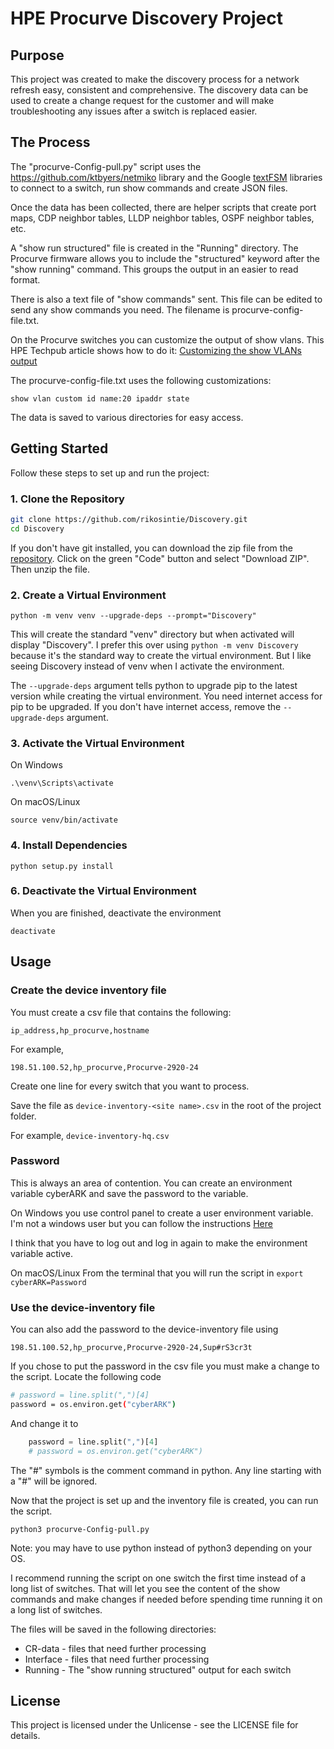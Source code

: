 # HPE Procurve Discovery Project<!-- omit from toc -->

## Purpose

This project was created to make the discovery process for a network refresh easy, consistent and comprehensive. The discovery data can be used to create a change request for the customer and will make troubleshooting any issues after a switch is replaced easier.

## The Process

The "procurve-Config-pull.py" script uses the <https://github.com/ktbyers/netmiko> library and the Google [textFSM](https://github.com/networktocode/ntc-templates/tree/master) libraries to connect to a switch, run show commands and create JSON files.

Once the data has been collected, there are helper scripts that create port maps, CDP neighbor tables, LLDP neighbor tables, OSPF neighbor tables, etc.

A "show run structured" file is created in the "Running" directory. The Procurve firmware allows you to include the "structured" keyword after the "show running" command. This groups the output in an easier to read format.

There is also a text file of "show commands" sent. This file can be edited to send any show commands you need. The filename is procurve-config-file.txt.

On the Procurve switches you can customize the output of show vlans. This HPE Techpub article shows how to do it:
[Customizing the show VLANs output](https://techhub.hpe.com/eginfolib/networking/docs/switches/K-KA-KB/15-18/atmg/content/ch01s06.html)

The procurve-config-file.txt uses the following customizations:

`show vlan custom id name:20 ipaddr state`

The data is saved to various directories for easy access.

## Getting Started

Follow these steps to set up and run the project:

### 1. Clone the Repository

```bash
git clone https://github.com/rikosintie/Discovery.git
cd Discovery
```

If you don't have git installed, you can download the zip file from the [repository](https://github.com/rikosintie/Discovery). Click on the green "Code" button and select "Download ZIP". Then unzip the file.

### 2. Create a Virtual Environment

`python -m venv venv --upgrade-deps --prompt="Discovery"`

This will create the standard "venv" directory but when activated will display "Discovery". I prefer this over using `python -m venv Discovery` because it's the standard way to create the virtual environment. But I like seeing Discovery instead of venv when I activate the environment.

The `--upgrade-deps` argument tells python to upgrade pip to the latest version while creating the virtual environment. You need internet access for pip to be upgraded. If you don't have internet access, remove the `--upgrade-deps` argument.

### 3. Activate the Virtual Environment

On Windows

`.\venv\Scripts\activate`

On macOS/Linux

`source venv/bin/activate`

### 4. Install Dependencies

`python setup.py install`

### 6. Deactivate the Virtual Environment

When you are finished, deactivate the environment

`deactivate`

## Usage

### Create the device inventory file

You must create a csv file that contains the following:

`ip_address,hp_procurve,hostname`

For example,

`198.51.100.52,hp_procurve,Procurve-2920-24`

Create one line for every switch that you want to process.

Save the file as `device-inventory-<site name>.csv` in the root of the project folder.

For example,
`device-inventory-hq.csv`

### Password

This is always an area of contention. You can create an environment variable cyberARK and save the password to the variable.

On Windows you use control panel to create a user environment variable. I'm not a windows user but you can follow the instructions [Here](https://www.tenforums.com/tutorials/121664-set-new-user-system-environment-variables-windows.html)

I think that you have to log out and log in again to make the environment variable active.

On macOS/Linux
From the terminal that you will run the script in `export cyberARK=Password`

### Use the device-inventory file

You can also add the password to the device-inventory file using

`198.51.100.52,hp_procurve,Procurve-2920-24,Sup#rS3cr3t`

If you chose to put the password in the csv file you must make a change to the script. Locate the following code

```bash
# password = line.split(",")[4]
password = os.environ.get("cyberARK")
```

And change it to

```python
    password = line.split(",")[4]
    # password = os.environ.get("cyberARK")
```

The "#" symbols is the comment command in python. Any line starting with a "#" will be ignored.

Now that the project is set up and the inventory file is created, you can run the script.

`python3 procurve-Config-pull.py`

Note: you may have to use python instead of python3 depending on your OS.

I recommend running the script on one switch the first time instead of a long list of switches. That will let you see the content of the show commands and make changes if needed before spending time running it on a long list of switches.

The files will be saved in the following directories:

- CR-data - files that need further processing
- Interface - files that need further processing
- Running - The "show running structured" output for each switch

## License

This project is licensed under the Unlicense - see the LICENSE file for details.
